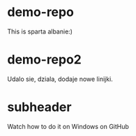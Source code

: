 # demo-repo

This is sparta albanie:)

# demo-repo2

Udalo sie, dziala, dodaje nowe linijki.

# subheader

Watch how to do it on Windows on GitHub
